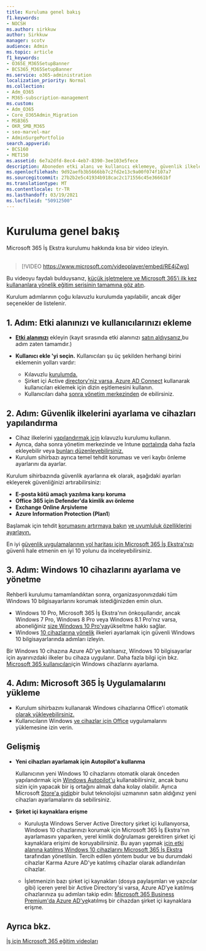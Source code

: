 ```yaml
---
title: Kuruluma genel bakış
f1.keywords:
- NOCSH
ms.author: sirkkuw
author: Sirkkuw
manager: scotv
audience: Admin
ms.topic: article
f1_keywords:
- O365E_M365SetupBanner
- BCS365_M365SetupBanner
ms.service: o365-administration
localization_priority: Normal
ms.collection:
- Adm_O365
- M365-subscription-management
ms.custom:
- Adm_O365
- Core_O365Admin_Migration
- MSB365
- OKR_SMB_M365
- seo-marvel-mar
- AdminSurgePortfolio
search.appverid:
- BCS160
- MET150
ms.assetid: 6e7a2dfd-8ec4-4eb7-8390-3ee103e5fece
description: Aboneden etki alanı ve kullanıcı eklemeye, güvenlik ilkelerini ayarlamaya ve daha birçok işlemi yapmak için Microsoft 365 İş Ekstra'ya yönelik kurulum adımlarını öğrenin.
ms.openlocfilehash: 9d92aefb3b5666bb7c2fd2e13c9a00f074f107a7
ms.sourcegitcommit: 27b2b2e5c41934b918cac2c171556c45e36661bf
ms.translationtype: MT
ms.contentlocale: tr-TR
ms.lasthandoff: 03/19/2021
ms.locfileid: "50912500"
---
```

# <a name="overview-of-setup"></a>Kuruluma genel bakış

Microsoft 365 İş Ekstra kurulumu hakkında kısa bir video izleyin.<br><br>

> [!VIDEO https://www.microsoft.com/videoplayer/embed/RE4jZwg] 

Bu videoyu faydalı bulduysanız, [küçük işletmelere ve Microsoft 365’i ilk kez kullananlara yönelik eğitim serisinin tamamına göz atın](https://support.microsoft.com/office/6ab4bbcd-79cf-4000-a0bd-d42ce4d12816).

Kurulum adımlarının çoğu kılavuzlu kurulumda yapılabilir, ancak diğer seçenekler de listelenir.

## <a name="step-1-add-your-domain-and-users"></a>1. Adım: Etki alanınızı ve kullanıcılarınızı ekleme

   - **[Etki alanınızı](set-up.md#add-your-domain-to-personalize-sign-in)** ekleyin (kayıt sırasında etki alanınızı [satın aldıysanız,](sign-up.md)bu adım zaten tamamdır.)

   - **Kullanıcı ekle 'yi seçin.** Kullanıcıları şu üç şekilden herhangi birini eklemenin yolları vardır:
        - Kılavuzlu [kurulumda.](set-up.md#add-users-in-the-wizard)
        - Şirket içi Active [directory'niz varsa, Azure AD Connect](../enterprise/set-up-directory-synchronization.md) kullanarak kullanıcıları eklemek için dizin eşitlemesini kullanın.
        - Kullanıcıları daha [sonra yönetim merkezinden](../admin/add-users/add-users.md) de ebilirsiniz.
## <a name="step-2-set-up-security-policies-and-configure-devices"></a>2. Adım: Güvenlik ilkelerini ayarlama ve cihazları yapılandırma 

  - Cihaz ilkelerini [yapılandırmak için](set-up.md#protect-your-organization) kılavuzlu kurulumu kullanın. 
  - Ayrıca, daha sonra yönetim merkezinde ve Intune [portalında](view-policies-and-devices.md) daha fazla ekleyebilir veya [bunları düzenleyebilirsiniz.](/intune/tutorial-walkthrough-intune-portal)
  - Kurulum sihirbazı ayrıca temel tehdit koruması ve veri kaybı önleme ayarlarını da ayarlar.
  
  Kurulum sihirbazında güvenlik ayarlarına ek olarak, aşağıdaki ayarları ekleyerek güvenliğinizi artırabilirsiniz:

- **E-posta kötü amaçlı yazılıma karşı koruma**
- **Office 365 için Defender'da kimlik avı önleme**
- **Exchange Online Arşivleme**
- **Azure Information Protection (Plan1**)

Başlamak için tehdit [korumasını artırmaya bakın](increase-threat-protection.md) [ve uyumluluk özelliklerini ayarlayın.](set-up-compliance.md)

En iyi [güvenlik uygulamalarının yol haritası için Microsoft 365 İş Ekstra'nızı](/office365/admin/security-and-compliance/secure-your-business-data) güvenli hale etmenin en iyi 10 yolunu da inceleyebilirsiniz.

## <a name="step-3-set-up-and-manage-windows-10-devices"></a>3. Adım: Windows 10 cihazlarını ayarlama ve yönetme

Rehberli kurulumu tamamlandıktan sonra, organizasyonınızdaki tüm Windows 10 bilgisayarlarını korumak istediğinizden emin olun.
  
- Windows 10 Pro, Microsoft 365 İş Ekstra'nın önkoşullarıdır, ancak Windows 7 Pro, Windows 8 Pro veya Windows 8.1 Pro'nız varsa, aboneliğiniz [size Windows 10 Pro'ya](./upgrade-to-windows-pro-creators-update.md)yükseltme hakkı sağlar. [](pre-requisites-for-data-protection.md)
- Windows [10 cihazlarına yönelik](secure-win-10-pcs.md) ilkeleri ayarlamak için güvenli Windows 10 bilgisayarlarında adımları izleyin.

Bir Windows 10 cihazına Azure AD'ye katılsanız, Windows 10 bilgisayarlar için ayarınızdaki ilkeler bu cihaza uygulanır. Daha fazla bilgi için bkz. [Microsoft 365 kullanıcıları](set-up-windows-devices.md)için Windows cihazlarını ayarlama.

## <a name="step-4-install-microsoft-365-apps-for-business"></a>4. Adım: Microsoft 365 İş Uygulamalarını yükleme
- Kurulum sihirbazını kullanarak Windows cihazlarına Office'i otomatik [olarak yükleyebilirsiniz.](set-up.md#deploy-office-365-client-apps)
- Kullanıcıların Windows [ve cihazlar için Office](/office365/admin/setup/install-applications) uygulamalarını yüklemesine izin verin.
     
## <a name="advanced"></a>Gelişmiş
- **Yeni cihazları ayarlamak için Autopilot'a kullanma**
            
     Kullanıcının yeni Windows 10 cihazlarını  otomatik olarak önceden yapılandırmak için [Windows Autopilot'u](add-autopilot-devices-and-profile.md) [](https://www.microsoft.com/solution-providers/search) kullanabilirsiniz, ancak bunu sizin için yapacak bir iş ortağını almak daha kolay olabilir. Ayrıca Microsoft [Store'a gidip](https://go.microsoft.com/fwlink/?linkid=874598)bir bulut teknolojisi uzmanının satın aldığınız yeni cihazları ayarlamalarını da sebilirsiniz.

- **Şirket içi kaynaklara erişme**

     - Kuruluşta Windows Server Active Directory şirket içi kullanıyorsa, Windows 10 cihazlarınızı korumak için Microsoft 365 İş Ekstra'nın ayarlamasını yaparken, yerel kimlik doğrulaması gerektiren şirket içi kaynaklara erişimi de koruyabilirsiniz. Bu ayarı yapmak [için etki alanına katılmış Windows 10 cihazlarını Microsoft 365 İş Ekstra](manage-windows-devices.md) tarafından yönetilsin. Tercih edilen yöntem budur ve bu durumdaki cihazlar Karma Azure AD'ye katılmış cihazlar olarak adlandırılan cihazlar.

    - İşletmenizin bazı şirket içi kaynakları (dosya paylaşımları ve yazıcılar gibi) içeren yerel bir Active Directory'si varsa, Azure AD'ye katılmış cihazlarınıza şu adımları takip edin: [Microsoft 365 Business Premium'da Azure AD'ye](access-resources.md)katılmış bir cihazdan şirket içi kaynaklara erişme.

## <a name="see-also"></a>Ayrıca bkz.

[İş için Microsoft 365 eğitim videoları](https://support.microsoft.com/office/6ab4bbcd-79cf-4000-a0bd-d42ce4d12816)